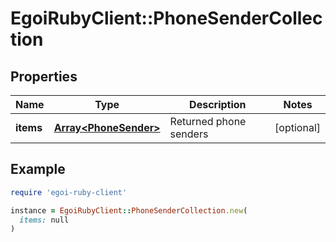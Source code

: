 # EgoiRubyClient::PhoneSenderCollection

## Properties

| Name | Type | Description | Notes |
| ---- | ---- | ----------- | ----- |
| **items** | [**Array&lt;PhoneSender&gt;**](PhoneSender.md) | Returned phone senders | [optional] |

## Example

```ruby
require 'egoi-ruby-client'

instance = EgoiRubyClient::PhoneSenderCollection.new(
  items: null
)
```

